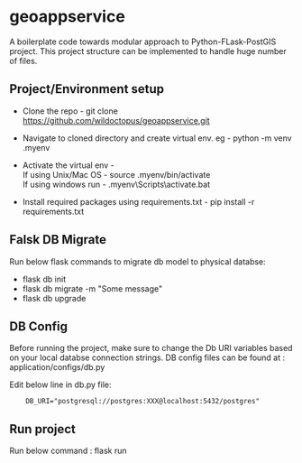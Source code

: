 # geoappservice
A boilerplate code towards modular approach to Python-FLask-PostGIS project. This project structure can be implemented to handle huge number of files.


## Project/Environment setup
* Clone the repo - git clone https://github.com/wildoctopus/geoappservice.git
* Navigate to cloned directory and create virtual env. eg - python -m venv .myenv
* Activate the virtual env -<br> 
      If using Unix/Mac OS - source .myenv/bin/activate<br>
      If using windows run - .myenv\Scripts\activate.bat
      
* Install required packages using requirements.txt - pip install -r requirements.txt

## Falsk DB Migrate
Run below flask commands to migrate db model to physical databse:
* flask db init
* flask db migrate -m "Some message"
* flask db upgrade

## DB Config
Before running the project, make sure to change the Db URI variables based on your local databse connection strings. 
DB config files can be found at : application/configs/db.py

Edit below line in db.py file: 

        DB_URI="postgresql://postgres:XXX@localhost:5432/postgres"


## Run project
Run below command :
            flask run
